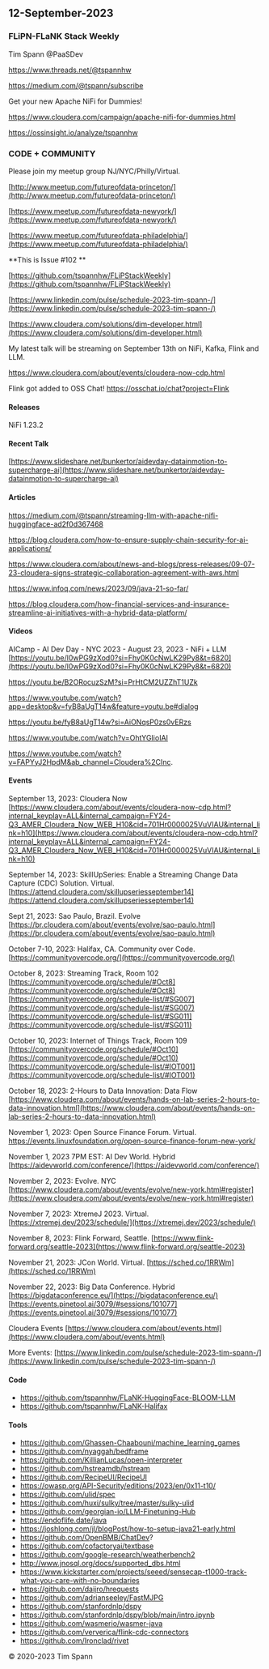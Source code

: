 ## 12-September-2023

### FLiPN-FLaNK Stack Weekly

Tim Spann @PaaSDev

https://www.threads.net/@tspannhw

https://medium.com/@tspann/subscribe

Get your new Apache NiFi for Dummies!

https://www.cloudera.com/campaign/apache-nifi-for-dummies.html

https://ossinsight.io/analyze/tspannhw


### CODE + COMMUNITY

Please join my meetup group NJ/NYC/Philly/Virtual. 

[http://www.meetup.com/futureofdata-princeton/](http://www.meetup.com/futureofdata-princeton/)

[https://www.meetup.com/futureofdata-newyork/](https://www.meetup.com/futureofdata-newyork/)

[https://www.meetup.com/futureofdata-philadelphia/](https://www.meetup.com/futureofdata-philadelphia/)


**This is Issue #102 **

[https://github.com/tspannhw/FLiPStackWeekly](https://github.com/tspannhw/FLiPStackWeekly)

[https://www.linkedin.com/pulse/schedule-2023-tim-spann-/](https://www.linkedin.com/pulse/schedule-2023-tim-spann-/)

[https://www.cloudera.com/solutions/dim-developer.html](https://www.cloudera.com/solutions/dim-developer.html)


My latest talk will be streaming on September 13th on NiFi, Kafka, Flink and LLM.

https://www.cloudera.com/about/events/cloudera-now-cdp.html

Flink got added to OSS Chat!   https://osschat.io/chat?project=Flink


#### Releases

NiFi 1.23.2


#### Recent Talk

[https://www.slideshare.net/bunkertor/aidevday-datainmotion-to-supercharge-ai](https://www.slideshare.net/bunkertor/aidevday-datainmotion-to-supercharge-ai)


#### Articles

https://medium.com/@tspann/streaming-llm-with-apache-nifi-huggingface-ad2f0d367468

https://blog.cloudera.com/how-to-ensure-supply-chain-security-for-ai-applications/

https://www.cloudera.com/about/news-and-blogs/press-releases/09-07-23-cloudera-signs-strategic-collaboration-agreement-with-aws.html

https://www.infoq.com/news/2023/09/java-21-so-far/

https://blog.cloudera.com/how-financial-services-and-insurance-streamline-ai-initiatives-with-a-hybrid-data-platform/


#### Videos

AICamp - AI Dev Day - NYC 2023 - August 23, 2023 - NiFi + LLM
[https://youtu.be/l0wPG9zXod0?si=Fhy0K0cNwLK29Py8&t=6820](https://youtu.be/l0wPG9zXod0?si=Fhy0K0cNwLK29Py8&t=6820)

https://youtu.be/B2ORocuzSzM?si=PrHtCM2UZZhT1UZk

https://www.youtube.com/watch?app=desktop&v=fyB8aUgT14w&feature=youtu.be#dialog

https://youtu.be/fyB8aUgT14w?si=AiONqsP0zs0vERzs

https://www.youtube.com/watch?v=OhtYGIioIAI

https://www.youtube.com/watch?v=FAPYyJ2HpdM&ab_channel=Cloudera%2CInc.


#### Events

September 13, 2023:   Cloudera Now
[https://www.cloudera.com/about/events/cloudera-now-cdp.html?internal_keyplay=ALL&internal_campaign=FY24-Q3_AMER_Cloudera_Now_WEB_H10&cid=701Hr0000025VuVIAU&internal_link=h10](https://www.cloudera.com/about/events/cloudera-now-cdp.html?internal_keyplay=ALL&internal_campaign=FY24-Q3_AMER_Cloudera_Now_WEB_H10&cid=701Hr0000025VuVIAU&internal_link=h10)

September 14, 2023: SkillUpSeries: Enable a Streaming Change Data Capture (CDC) Solution.  Virtual.
[https://attend.cloudera.com/skillupseriesseptember14](https://attend.cloudera.com/skillupseriesseptember14)

Sept 21, 2023:  Sao Paulo, Brazil.   Evolve
[https://br.cloudera.com/about/events/evolve/sao-paulo.html](https://br.cloudera.com/about/events/evolve/sao-paulo.html)

October 7-10, 2023:  Halifax, CA.   Community over Code.
[https://communityovercode.org/](https://communityovercode.org/)

October 8, 2023:  Streaming Track, Room 102
[https://communityovercode.org/schedule/#Oct8](https://communityovercode.org/schedule/#Oct8)
[https://communityovercode.org/schedule-list/#SG007](https://communityovercode.org/schedule-list/#SG007)
[https://communityovercode.org/schedule-list/#SG011](https://communityovercode.org/schedule-list/#SG011)

October 10, 2023:  Internet of Things Track, Room 109
[https://communityovercode.org/schedule/#Oct10](https://communityovercode.org/schedule/#Oct10)
[https://communityovercode.org/schedule-list/#IOT001](https://communityovercode.org/schedule-list/#IOT001)

October 18, 2023:  2-Hours to Data Innovation:   Data Flow
[https://www.cloudera.com/about/events/hands-on-lab-series-2-hours-to-data-innovation.html](https://www.cloudera.com/about/events/hands-on-lab-series-2-hours-to-data-innovation.html)

November 1, 2023: Open Source Finance Forum.  Virtual.
[https://events.linuxfoundation.org/open-source-finance-forum-new-york/
](https://events.linuxfoundation.org/open-source-finance-forum-new-york/
)

November 1, 2023 7PM EST:  AI Dev World.  Hybrid
[https://aidevworld.com/conference/](https://aidevworld.com/conference/)

November 2, 2023:  Evolve. NYC
[https://www.cloudera.com/about/events/evolve/new-york.html#register](https://www.cloudera.com/about/events/evolve/new-york.html#register)

November 7, 2023: XtremeJ 2023. Virtual.
[https://xtremej.dev/2023/schedule/](https://xtremej.dev/2023/schedule/)

November 8, 2023: Flink Forward, Seattle.
[https://www.flink-forward.org/seattle-2023](https://www.flink-forward.org/seattle-2023)

November 21, 2023: JCon World. Virtual.
[https://sched.co/1RRWm](https://sched.co/1RRWm)

November 22, 2023: Big Data Conference.   Hybrid  
[https://bigdataconference.eu/](https://bigdataconference.eu/)
[https://events.pinetool.ai/3079/#sessions/101077](https://events.pinetool.ai/3079/#sessions/101077)

Cloudera Events
[https://www.cloudera.com/about/events.html](https://www.cloudera.com/about/events.html)

More Events:
[https://www.linkedin.com/pulse/schedule-2023-tim-spann-/](https://www.linkedin.com/pulse/schedule-2023-tim-spann-/)


#### Code

* https://github.com/tspannhw/FLaNK-HuggingFace-BLOOM-LLM
* https://github.com/tspannhw/FLaNK-Halifax

  
#### Tools

* https://github.com/Ghassen-Chaabouni/machine_learning_games
* https://github.com/nyaggah/bedframe
* https://github.com/KillianLucas/open-interpreter
* https://github.com/hstreamdb/hstream
* https://github.com/RecipeUI/RecipeUI
* https://owasp.org/API-Security/editions/2023/en/0x11-t10/
* https://github.com/ulid/spec
* https://github.com/huxi/sulky/tree/master/sulky-ulid
* https://github.com/georgian-io/LLM-Finetuning-Hub
* https://endoflife.date/java
* https://joshlong.com/jl/blogPost/how-to-setup-java21-early.html
* https://github.com/OpenBMB/ChatDev?
* https://github.com/cofactoryai/textbase
* https://github.com/google-research/weatherbench2
* http://www.jnosql.org/docs/supported_dbs.html
* https://www.kickstarter.com/projects/seeed/sensecap-t1000-track-what-you-care-with-no-boundaries
* https://github.com/daijro/hrequests
* https://github.com/adrianseeley/FastMJPG
* https://github.com/stanfordnlp/dspy
* https://github.com/stanfordnlp/dspy/blob/main/intro.ipynb
* https://github.com/wasmerio/wasmer-java
* https://github.com/ververica/flink-cdc-connectors
* https://github.com/Ironclad/rivet



&copy; 2020-2023 Tim Spann
